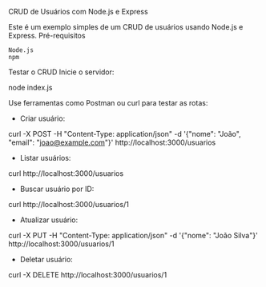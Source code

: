 CRUD de Usuários com Node.js e Express

Este é um exemplo simples de um CRUD de usuários usando Node.js e Express.
Pré-requisitos

    Node.js
    npm

Testar o CRUD
Inicie o servidor:

node index.js

Use ferramentas como Postman ou curl para testar as rotas:

- Criar usuário:

curl -X POST -H "Content-Type: application/json" -d '{"nome": "João", "email": "joao@example.com"}' http://localhost:3000/usuarios

- Listar usuários:

curl http://localhost:3000/usuarios

- Buscar usuário por ID:

curl http://localhost:3000/usuarios/1

- Atualizar usuário:

curl -X PUT -H "Content-Type: application/json" -d '{"nome": "João Silva"}' http://localhost:3000/usuarios/1

- Deletar usuário:

curl -X DELETE http://localhost:3000/usuarios/1

